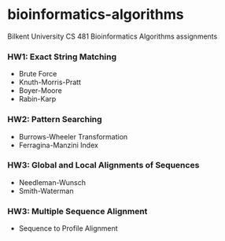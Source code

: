 # bioinformatics-algorithms
Bilkent University CS 481 Bioinformatics Algorithms assignments

### HW1: Exact String Matching
* Brute Force
* Knuth-Morris-Pratt
* Boyer-Moore
* Rabin-Karp

### HW2: Pattern Searching
* Burrows-Wheeler Transformation
* Ferragina-Manzini Index

### HW3: Global and Local Alignments of Sequences
* Needleman-Wunsch
* Smith-Waterman

### HW3: Multiple Sequence Alignment
* Sequence to Profile Alignment

